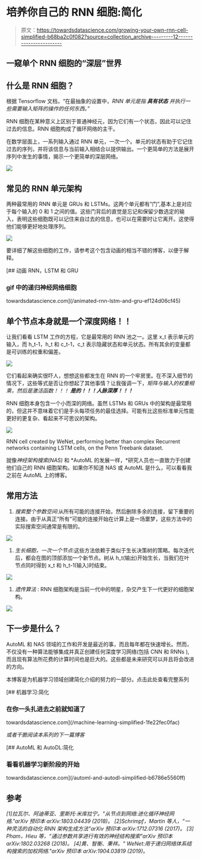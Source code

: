 # 培养你自己的 RNN 细胞:简化

> 原文：<https://towardsdatascience.com/growing-your-own-rnn-cell-simplified-b68ba2c0f082?source=collection_archive---------12----------------------->

## 一窥单个 RNN 细胞的“深层”世界

## 什么是 RNN 细胞？

根据 Tensorflow 文档，“在最抽象的设置中，*RNN 单元是指* ***具有状态*** *并执行一些需要输入矩阵的操作的任何东西。”*

RNN 细胞在某种意义上区别于普通神经元，因为它们有一个状态，因此可以记住过去的信息。RNN 细胞构成了循环网络的主干。

在数学层面上，一系列输入通过 RNN 单元，一次一个。单元的状态有助于它记住过去的序列，并将该信息与当前输入相结合以提供输出。一个更简单的方法是展开序列中发生的事情，揭示一个更简单的深层网络。

![](img/ce9ed6a2d5d360bb512d44d26069f785.png)

## 常见的 RNN 单元架构

两种最常用的 RNN 单元是 GRUs 和 LSTMs。这两个单元都有“门”,基本上是对应于每个输入的 0 和 1 之间的值。这些门背后的直觉是忘记和保留少数选定的输入，表明这些细胞既可以记住来自过去的信息，也可以在需要时让它离开。这使得他们能够更好地处理序列。

![](img/aa2b1b14b4bf4f9fd08d1a6470066466.png)

要详细了解这些细胞的工作，请参考这个包含动画的相当不错的博客，以便于解释。

[](/animated-rnn-lstm-and-gru-ef124d06cf45) [## 动画 RNN，LSTM 和 GRU

### gif 中的递归神经网络细胞

towardsdatascience.com](/animated-rnn-lstm-and-gru-ef124d06cf45) 

## 单个节点本身就是一个深度网络！！

让我们看看 LSTM 工作的方程，它是最常用的 RNN 池之一。这里 x_t 表示单元的输入，而 h_t-1，h_t 和 c_t-1，c_t 表示隐藏状态和单元状态。所有其余的变量都是可训练的权重和偏差。

![](img/7569f703f51314cd92566c0db9e6e55a.png)

它们看起来确实很吓人，想想这些都发生在 RNN 的一个牢房里。在不深入细节的情况下，这些等式是否让你想起了其他事情？让我强调一下，*矩阵与输入的权重相乘，然后是激活函数！！！* ***是的！！！人脉深厚！！！***

RNN 细胞本身包含一个小而深的网络。虽然 LSTMs 和 GRUs 中的架构是最常用的，但这并不意味着它们是手头每项任务的最佳选择。可能有比这些标准单元性能更好的更复杂、看起来不可思议的架构。

![](img/4d4f29a8527af9e2b82d5e7345462058.png)

RNN cell created by WeNet, performing better than complex Recurrent networks containing LSTM cells, on the Penn Treebank dataset.

就像*神经架构搜索(NAS)* 和 *AutoML 的发展一样，*研究人员也一直致力于创建他们自己的 RNN 细胞架构。如果你不知道 NAS 或 AutoML 是什么，可以看看我之前在 AutoML 上的博客。

## 常用方法

1.  *搜索整个参数空间*:从所有可能的连接开始，然后删除多余的连接，留下重要的连接。由于从真正“所有”可能的连接开始在计算上是一场噩梦，这些方法中的实际搜索空间通常是有限的。

![](img/c7715a51df08fcfc99e7a65c6dc27142.png)

1.  *生长细胞，一次一个节点*:这些方法依赖于类似于生长决策树的策略。每次迭代后，都会在图的顶部添加一个新节点。树从 h_t(输出)开始生长，当我们在叶节点同时得到 x_t 和 h_t-1(输入)时结束。

![](img/1af8bcabd7db6b637f38a2198039783b.png)

1.  *遗传算法* : RNN 细胞架构是当前一代中的明星，杂交产生下一代更好的细胞架构。

![](img/29b6e581b37d804b4b23539a24d9716b.png)

## 下一步是什么？

AutoML 和 NAS 领域的工作和开发是最近的事，而且每年都在快速增长。然而，不仅没有一种算法能够集成并真正创建任何深度学习网络(包括 CNN 和 RNNs ),而且现有算法所花费的计算时间也是巨大的。这些都是未来研究可以并且将会改进的方向。

本博客是为机器学习领域创建简化介绍的努力的一部分。点击此处查看完整系列

[](/machine-learning-simplified-1fe22fec0fac) [## 机器学习:简化

### 在你一头扎进去之前就知道了

towardsdatascience.com](/machine-learning-simplified-1fe22fec0fac) 

*或者干脆阅读本系列的下一篇博客*

[](/automl-and-autodl-simplified-b6786e5560ff) [## AutoML 和 AutoDL:简化

### 看看机器学习新阶段的开始

towardsdatascience.com](/automl-and-autodl-simplified-b6786e5560ff) 

## 参考

*[1]拉瓦尔、阿迪蒂亚、里斯托·米库拉宁。"从节点到网络:进化循环神经网络."arXiv 预印本 arXiv:1803.04439 (2018)。
[2]Schrimpf，Martin 等人，“一种灵活的自动化 RNN 架构生成方法”arXiv 预印本 arXiv:1712.07316 (2017)。
[3] Pham，Hieu 等，“通过参数共享进行有效的神经结构搜索”arXiv 预印本 arXiv:1802.03268 (2018)。
[4]黄、智衡、秉祥。" WeNet:用于递归网络体系结构搜索的加权网络."arXiv 预印本 arXiv:1904.03819 (2019)。*